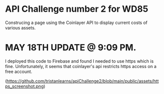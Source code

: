 # API Challenge number 2 for WD85

Construcing a page using the Coinlayer API to display current costs of various assets.

# MAY 18TH UPDATE @ 9:09 PM.

I deployed this code to Firebase and found I needed to use https which is fine. Unfortunately, it seems that coinlayer's api restricts https access on a free account.

(https://github.com/tristanlearns/apiChallenge2/blob/main/public/assets/https_screenshot.png)
